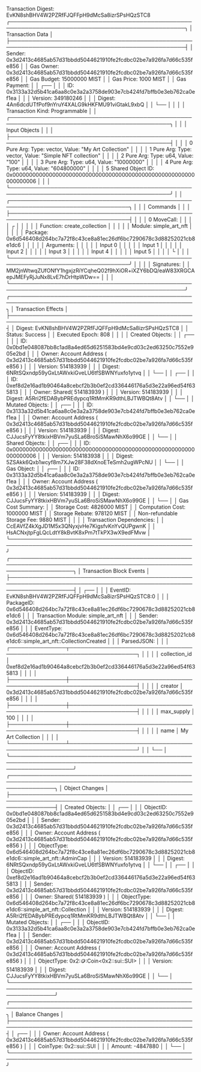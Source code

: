 Transaction Digest: EvKN8shBHV4W2PZRfFJQFFpH9dMcSa8izrSPsHQzSTC8
╭─────────────────────────────────────────────────────────────────────────────────────────────────╮
│ Transaction Data                                                                                │
├─────────────────────────────────────────────────────────────────────────────────────────────────┤
│ Sender: 0x3d2413c4685ab57d31bbdd5044621910fe2fcdbc02be7a926fa7d66c535fe856                      │
│ Gas Owner: 0x3d2413c4685ab57d31bbdd5044621910fe2fcdbc02be7a926fa7d66c535fe856                   │
│ Gas Budget: 15000000 MIST                                                                       │
│ Gas Price: 1000 MIST                                                                            │
│ Gas Payment:                                                                                    │
│  ┌──                                                                                            │
│  │ ID: 0x3133a32d5b41ca6aa8c0e3a2a3758de903e7cb424fd7bffb0e3eb762ca0ef1ea                       │
│  │ Version: 349180246                                                                           │
│  │ Digest: 4An6dcdUTfPof9nYruY4XALG9kHKFMU91viGtakL9xbQ                                         │
│  └──                                                                                            │
│                                                                                                 │
│ Transaction Kind: Programmable                                                                  │
│ ╭─────────────────────────────────────────────────────────────────────────────────────────────╮ │
│ │ Input Objects                                                                               │ │
│ ├─────────────────────────────────────────────────────────────────────────────────────────────┤ │
│ │ 0   Pure Arg: Type: vector<u8>, Value: "My Art Collection"                                  │ │
│ │ 1   Pure Arg: Type: vector<u8>, Value: "Simple NFT collection"                              │ │
│ │ 2   Pure Arg: Type: u64, Value: "100"                                                       │ │
│ │ 3   Pure Arg: Type: u64, Value: "10000000"                                                  │ │
│ │ 4   Pure Arg: Type: u64, Value: "604800000"                                                 │ │
│ │ 5   Shared Object    ID: 0x0000000000000000000000000000000000000000000000000000000000000006 │ │
│ ╰─────────────────────────────────────────────────────────────────────────────────────────────╯ │
│ ╭──────────────────────────────────────────────────────────────────────────────────╮            │
│ │ Commands                                                                         │            │
│ ├──────────────────────────────────────────────────────────────────────────────────┤            │
│ │ 0  MoveCall:                                                                     │            │
│ │  ┌                                                                               │            │
│ │  │ Function:  create_collection                                                  │            │
│ │  │ Module:    simple_art_nft                                                     │            │
│ │  │ Package:   0x6d546408d264bc7a72f8c43ce8a81ec26df6bc7290678c3d88252021cb8e1dc6 │            │
│ │  │ Arguments:                                                                    │            │
│ │  │   Input  0                                                                    │            │
│ │  │   Input  1                                                                    │            │
│ │  │   Input  2                                                                    │            │
│ │  │   Input  3                                                                    │            │
│ │  │   Input  4                                                                    │            │
│ │  │   Input  5                                                                    │            │
│ │  └                                                                               │            │
│ ╰──────────────────────────────────────────────────────────────────────────────────╯            │
│                                                                                                 │
│ Signatures:                                                                                     │
│    MM2jnWtwqZUfONfY1hgxjzRiYCqheQ02f9hXiOR+iXZY6bDQ/eaW83XRGCAepJMEFyRjJuNx8LvE7hDrHtpWDw==     │
│                                                                                                 │
╰─────────────────────────────────────────────────────────────────────────────────────────────────╯
╭───────────────────────────────────────────────────────────────────────────────────────────────────╮
│ Transaction Effects                                                                               │
├───────────────────────────────────────────────────────────────────────────────────────────────────┤
│ Digest: EvKN8shBHV4W2PZRfFJQFFpH9dMcSa8izrSPsHQzSTC8                                              │
│ Status: Success                                                                                   │
│ Executed Epoch: 808                                                                               │
│                                                                                                   │
│ Created Objects:                                                                                  │
│  ┌──                                                                                              │
│  │ ID: 0x0bd1e048087bb8c1ad8a4ed65d6251583bd4e9cd03c2ed63250c7552e905e2bd                         │
│  │ Owner: Account Address ( 0x3d2413c4685ab57d31bbdd5044621910fe2fcdbc02be7a926fa7d66c535fe856 )  │
│  │ Version: 514183939                                                                             │
│  │ Digest: 6NRtSQxndp59yGxLtAWxkiGveLU6tfSBWNYuxfo1ytvq                                           │
│  └──                                                                                              │
│  ┌──                                                                                              │
│  │ ID: 0xef8d2e16ad1b90464a8cebcf2b3b0ef2cd336446176a5d3e22a96ed54f635813                         │
│  │ Owner: Shared( 514183939 )                                                                     │
│  │ Version: 514183939                                                                             │
│  │ Digest: A5Rri2fEDABybPREdypcq1RtMmKR9dthLBJTWBQt8Atv                                           │
│  └──                                                                                              │
│ Mutated Objects:                                                                                  │
│  ┌──                                                                                              │
│  │ ID: 0x3133a32d5b41ca6aa8c0e3a2a3758de903e7cb424fd7bffb0e3eb762ca0ef1ea                         │
│  │ Owner: Account Address ( 0x3d2413c4685ab57d31bbdd5044621910fe2fcdbc02be7a926fa7d66c535fe856 )  │
│  │ Version: 514183939                                                                             │
│  │ Digest: CJJucsFyYY8tkixHBVm7yuSLa6BroSiSMawNhX6o99GE                                           │
│  └──                                                                                              │
│ Shared Objects:                                                                                   │
│  ┌──                                                                                              │
│  │ ID: 0x0000000000000000000000000000000000000000000000000000000000000006                         │
│  │ Version: 514183938                                                                             │
│  │ Digest: 5ZSAkk6Qxb1wcyf8m7XJw28F38dXnoETeSmh2ugWPcNU                                           │
│  └──                                                                                              │
│ Gas Object:                                                                                       │
│  ┌──                                                                                              │
│  │ ID: 0x3133a32d5b41ca6aa8c0e3a2a3758de903e7cb424fd7bffb0e3eb762ca0ef1ea                         │
│  │ Owner: Account Address ( 0x3d2413c4685ab57d31bbdd5044621910fe2fcdbc02be7a926fa7d66c535fe856 )  │
│  │ Version: 514183939                                                                             │
│  │ Digest: CJJucsFyYY8tkixHBVm7yuSLa6BroSiSMawNhX6o99GE                                           │
│  └──                                                                                              │
│ Gas Cost Summary:                                                                                 │
│    Storage Cost: 4826000 MIST                                                                     │
│    Computation Cost: 1000000 MIST                                                                 │
│    Storage Rebate: 978120 MIST                                                                    │
│    Non-refundable Storage Fee: 9880 MIST                                                          │
│                                                                                                   │
│ Transaction Dependencies:                                                                         │
│    CcEAVfZ4kXgJD1M5x3QNyxjvHe7KigsfvKnYvQUPgwnK                                                   │
│    HsACNxjtpFgLQcLdtY8kBvtK8xPm7tTkPX3wX9edFMvw                                                   │
╰───────────────────────────────────────────────────────────────────────────────────────────────────╯
╭─────────────────────────────────────────────────────────────────────────────────────────────────────────────────────╮
│ Transaction Block Events                                                                                            │
├─────────────────────────────────────────────────────────────────────────────────────────────────────────────────────┤
│  ┌──                                                                                                                │
│  │ EventID: EvKN8shBHV4W2PZRfFJQFFpH9dMcSa8izrSPsHQzSTC8:0                                                          │
│  │ PackageID: 0x6d546408d264bc7a72f8c43ce8a81ec26df6bc7290678c3d88252021cb8e1dc6                                    │
│  │ Transaction Module: simple_art_nft                                                                               │
│  │ Sender: 0x3d2413c4685ab57d31bbdd5044621910fe2fcdbc02be7a926fa7d66c535fe856                                       │
│  │ EventType: 0x6d546408d264bc7a72f8c43ce8a81ec26df6bc7290678c3d88252021cb8e1dc6::simple_art_nft::CollectionCreated │
│  │ ParsedJSON:                                                                                                      │
│  │   ┌───────────────┬────────────────────────────────────────────────────────────────────┐                         │
│  │   │ collection_id │ 0xef8d2e16ad1b90464a8cebcf2b3b0ef2cd336446176a5d3e22a96ed54f635813 │                         │
│  │   ├───────────────┼────────────────────────────────────────────────────────────────────┤                         │
│  │   │ creator       │ 0x3d2413c4685ab57d31bbdd5044621910fe2fcdbc02be7a926fa7d66c535fe856 │                         │
│  │   ├───────────────┼────────────────────────────────────────────────────────────────────┤                         │
│  │   │ max_supply    │ 100                                                                │                         │
│  │   ├───────────────┼────────────────────────────────────────────────────────────────────┤                         │
│  │   │ name          │ My Art Collection                                                  │                         │
│  │   └───────────────┴────────────────────────────────────────────────────────────────────┘                         │
│  └──                                                                                                                │
╰─────────────────────────────────────────────────────────────────────────────────────────────────────────────────────╯
╭────────────────────────────────────────────────────────────────────────────────────────────────────────────────╮
│ Object Changes                                                                                                 │
├────────────────────────────────────────────────────────────────────────────────────────────────────────────────┤
│ Created Objects:                                                                                               │
│  ┌──                                                                                                           │
│  │ ObjectID: 0x0bd1e048087bb8c1ad8a4ed65d6251583bd4e9cd03c2ed63250c7552e905e2bd                                │
│  │ Sender: 0x3d2413c4685ab57d31bbdd5044621910fe2fcdbc02be7a926fa7d66c535fe856                                  │
│  │ Owner: Account Address ( 0x3d2413c4685ab57d31bbdd5044621910fe2fcdbc02be7a926fa7d66c535fe856 )               │
│  │ ObjectType: 0x6d546408d264bc7a72f8c43ce8a81ec26df6bc7290678c3d88252021cb8e1dc6::simple_art_nft::AdminCap    │
│  │ Version: 514183939                                                                                          │
│  │ Digest: 6NRtSQxndp59yGxLtAWxkiGveLU6tfSBWNYuxfo1ytvq                                                        │
│  └──                                                                                                           │
│  ┌──                                                                                                           │
│  │ ObjectID: 0xef8d2e16ad1b90464a8cebcf2b3b0ef2cd336446176a5d3e22a96ed54f635813                                │
│  │ Sender: 0x3d2413c4685ab57d31bbdd5044621910fe2fcdbc02be7a926fa7d66c535fe856                                  │
│  │ Owner: Shared( 514183939 )                                                                                  │
│  │ ObjectType: 0x6d546408d264bc7a72f8c43ce8a81ec26df6bc7290678c3d88252021cb8e1dc6::simple_art_nft::Collection  │
│  │ Version: 514183939                                                                                          │
│  │ Digest: A5Rri2fEDABybPREdypcq1RtMmKR9dthLBJTWBQt8Atv                                                        │
│  └──                                                                                                           │
│ Mutated Objects:                                                                                               │
│  ┌──                                                                                                           │
│  │ ObjectID: 0x3133a32d5b41ca6aa8c0e3a2a3758de903e7cb424fd7bffb0e3eb762ca0ef1ea                                │
│  │ Sender: 0x3d2413c4685ab57d31bbdd5044621910fe2fcdbc02be7a926fa7d66c535fe856                                  │
│  │ Owner: Account Address ( 0x3d2413c4685ab57d31bbdd5044621910fe2fcdbc02be7a926fa7d66c535fe856 )               │
│  │ ObjectType: 0x2::coin::Coin<0x2::sui::SUI>                                                                  │
│  │ Version: 514183939                                                                                          │
│  │ Digest: CJJucsFyYY8tkixHBVm7yuSLa6BroSiSMawNhX6o99GE                                                        │
│  └──                                                                                                           │
╰────────────────────────────────────────────────────────────────────────────────────────────────────────────────╯
╭───────────────────────────────────────────────────────────────────────────────────────────────────╮
│ Balance Changes                                                                                   │
├───────────────────────────────────────────────────────────────────────────────────────────────────┤
│  ┌──                                                                                              │
│  │ Owner: Account Address ( 0x3d2413c4685ab57d31bbdd5044621910fe2fcdbc02be7a926fa7d66c535fe856 )  │
│  │ CoinType: 0x2::sui::SUI                                                                        │
│  │ Amount: -4847880                                                                               │
│  └──                                                                                              │
╰───────────────────────────────────────────────────────────────────────────────────────────────────╯